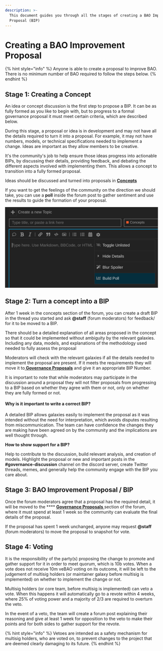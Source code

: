 ```yaml
---
description: >-
  This document guides you through all the stages of creating a BAO Improvement
  Proposal (BIP)
---
```


# Creating a BAO Improvement Proposal

{% hint style="info" %}
Anyone is able to create a proposal to improve BAO. There is no minimum number of BAO required to follow the steps below.
{% endhint %}

## Stage 1: Creating a Concept

An idea or concept discussion is the first step to propose a BIP. It can be as fully formed as you like to begin with, but to progress to a formal governance proposal it must meet certain criteria, which are described below.

During this stage, a proposal or idea is in development and may not have all the details required to turn it into a proposal. For example, it may not have numbers, models, or technical specifications needed to implement a change. Ideas are important as they allow members to be creative.

It's the community's job to help ensure those ideas progress into actionable BIPs, by discussing their details, providing feedback, and debating the different aspects involved with implementing them. This allows a concept to transition into a fully formed proposal.

Ideas should be discussed and turned into proposals in [**Concepts**](https://gov.bao.finance/c/concepts/7)

If you want to get the feelings of the community on the direction we should take, you can use a **poll** inside the forum post to gather sentiment and use the results to guide the formation of your proposal.

![Click the settings icon then build poll to start a poll](<../.gitbook/assets/image (89).png>)

## Stage 2: Turn a concept into a BIP

After 1 week in the concepts section of the forum, you can create a draft BIP in the thread you started and ask **@staff** (forum moderators) for feedback/ for it to be moved to a BIP.

There should be a detailed explanation of all areas proposed in the concept so that it could be implemented without ambiguity by the relevant galaxies. Including any data, models, and explanations of the methodology used needed to fully assess the proposal

Moderators will check with the relevant galaxies if all the details needed to implement the proposal are present. If it meets the requirements they will move it to[ **Governance Proposals**](https://gov.bao.finance/c/governance-proposals/5) and give it an appropriate BIP Number.

It is important to note that while moderators may participate in the discussion around a proposal they will not filter proposals from progressing to a BIP based on whether they agree with them or not, only on whether they are fully formed or not.

#### **Why is it important to write a correct BIP?**

A detailed BIP allows galaxies easily to implement the proposal as it was intended without the need for interpretation, which avoids disputes resulting from miscommunication. The team can have confidence the changes they are making have been agreed on by the community and the implications are well thought through.

**How to show support for a BIP?**

Help to contribute to the discussion, build relevant analysis, and creation of models. Highlight the proposal or new and important posts in the **#governance-discussion** channel on the discord server, create Twitter threads, memes, and generally help the community engage with the BIP you care about.

## Stage 3: BAO Improvement Proposal / BIP

Once the forum moderators agree that a proposal has the required detail, it will be moved to the \*\*\*\* [**Governance Proposals** ](https://gov.bao.finance/c/governance-proposals/5)section of the forum, where it must spend at least 1 week so the community can evaluate the final details of the proposal.

If the proposal has spent 1 week unchanged, anyone may request **@staff** (forum moderators) to move the proposal to snapshot for vote.

## Stage 4: Voting

It is the responsibility of the party(s) proposing the change to promote and gather support for it in order to meet quorum, which is 10b votes. When a vote does not receive 10m veBAO voting on its outcome, it will be left to the judgement of multisig holders (or maintainer galaxy before multisig is implemented) on whether to implement the change or not.

Multisig holders (or core team, before multisig is implemented) can veto a vote. When this happens it will automatically go to a revote within 4 weeks, where 25% of voting power and a majority of 2/3 are required to overturn the veto.

In the event of a veto, the team will create a forum post explaining their reasoning and give at least 1 week for opposition to the veto to make their points and for both sides to gather support for the revote.

{% hint style="info" %}
Vetoes are intended as a safety mechanism for multisig holders, who are voted on, to prevent changes to the project that are deemed clearly damaging to its future.
{% endhint %}
